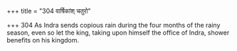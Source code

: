 +++
title = "304 वार्षिकांश् चतुरो"

+++
304	As Indra sends copious rain during the four months of the rainy season, even so let the king, taking upon himself the office of Indra, shower benefits on his kingdom.